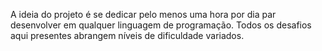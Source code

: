 A ideia do projeto é se dedicar pelo menos uma hora por dia par desenvolver em qualquer linguagem de programação.
Todos os desafios aqui presentes abrangem níveis de dificuldade variados.

